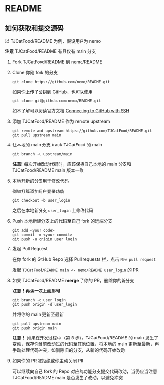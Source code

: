 # README

## 如何获取和提交源码

以 TJCatFood/README 为例，假设用户为 nemo

**注意** TJCatFood/README 有且仅有 main 分支

1. Fork TJCatFood/README 到 nemo/README

2. Clone 你刚 fork 的分支
    ```
    git clone https://github.com/nemo/README.git
    ```
    如果你上传了公钥到 GitHub，也可以使用
    ```
    git clone git@github.com:nemo/README.git
    ```

    如不了解可以阅读官方文档 [Connecting to GitHub with SSH
](https://docs.github.com/en/free-pro-team@latest/github/authenticating-to-github/connecting-to-github-with-ssh)

3. 添加 TJCatFood/README 作为 remote upstream
    ```
    git remote add upstream https://github.com/TJCatFood/README.git
    git pull upstream main
    ```

4. 让本地的 main 分支 track TJCatFood 的 main
    ```
    git branch -u upstream/main
    ```
    **注意!** 每次开始改动代码时，应该保持自己本地的 main 分支和 TJCatFood/README main 版本一致

5. 本地开新的分支用于修改代码

    例如打算添加用户登录功能

    ```
    git checkout -b user_login
    ```

    之后在本地新分支 `user_login` 上修改代码

6. Push 本地新建分支上的代码至自己 fork 的远端分支

    ```
    git add <your code>
    git commit -m <your commit>
    git push -u origin user_login
    ```

7. 发起 Pull Request

    在你 fork 的 GitHub Repo 选择 Pull requests 栏，点击 `New pull request` 

    发起 `TJCatFood/README main <- nemo/README user_login` 的 PR


8. 如果 TJCatFood/README **merge** 了你的 PR，删除你的新分支

    **注意！再读一次上面那句**

    ```
    git branch -d user_login
    git push origin -d user_login
    ```

    并将你的 main 更新至最新

    ```
    git pull upstream main
    git push origin main
    ```

    **注意！** 如果在开发过程中（第 5 步），TJCatFood/README 的 main 发生了变动，保存你当前改动过的代码至其他位置，将本地的 main 更新至最新，再手动处理代码冲突，如删除旧的分支，从新的代码开始改动

9. 如果你的 PR 被拒绝或你主动关闭 PR

    可以继续向自己 fork 的 Repo 对应的功能分支提交代码改动，当仍应当注意 TJCatFood/README main 是否发生了改动，以避免冲突
